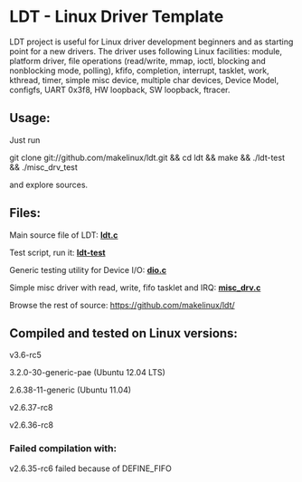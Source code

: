 # LDT - Linux Driver Template

LDT project is useful for Linux driver development beginners and as starting point for a new drivers. 
The driver uses following Linux facilities: 
module, platform driver, file operations (read/write, mmap, ioctl, blocking and nonblocking mode, polling), kfifo, completion, interrupt, tasklet, work, kthread, timer, simple misc device, multiple char devices, Device Model, configfs, UART 0x3f8, HW loopback, SW loopback, ftracer.

## Usage:

Just run

git clone git://github.com/makelinux/ldt.git && cd ldt && make && ./ldt-test && ./misc_drv_test

and explore sources.

## Files:

Main source file of LDT:
**[ldt.c](https://github.com/makelinux/ldt/blob/master/ldt.c)**

Test script, run it: **[ldt-test](https://github.com/makelinux/ldt/blob/master/ldt-test)**

Generic testing utility for Device I/O: **[dio.c](https://github.com/makelinux/ldt/blob/master/dio.c)**

Simple misc driver with read, write, fifo tasklet and IRQ:
**[misc_drv.c](https://github.com/makelinux/ldt/blob/master/misc_drv.c)**

Browse the rest of source: https://github.com/makelinux/ldt/


## Compiled and tested on Linux versions:

v3.6-rc5

3.2.0-30-generic-pae (Ubuntu 12.04 LTS)

2.6.38-11-generic (Ubuntu 11.04)

v2.6.37-rc8

v2.6.36-rc8

### Failed compilation with:

v2.6.35-rc6 failed because of DEFINE_FIFO

